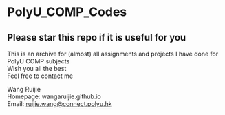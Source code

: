 # PolyU_COMP_Codes 
## Please star this repo if it is useful for you
This is an archive for (almost) all assignments and projects I have done for PolyU COMP subjects  
Wish you all the best   
Feel free to contact me   


Wang Ruijie   
Homepage: wangaruijie.github.io  
Email: ruijie.wang@connect.polyu.hk
